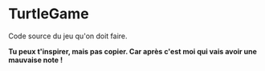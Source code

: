 # TurtleGame

Code source du jeu qu'on doit faire.

**Tu peux t'inspirer, mais pas copier. Car après c'est moi qui vais avoir une mauvaise note !**
